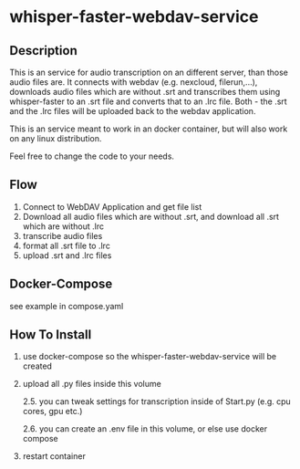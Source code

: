 # whisper-faster-webdav-service

## Description
This is an service for audio transcription on an different server, than those audio files are.
It connects with webdav (e.g. nexcloud, filerun,...), downloads audio files which are without .srt and transcribes them using whisper-faster to an .srt file and converts that to an .lrc file.
Both - the .srt and the .lrc files will be uploaded back to the webdav application.

This is an service meant to work in an docker container, but will also work on any linux distribution.

Feel free to change the code to your needs.

## Flow
1. Connect to WebDAV Application and get file list
2. Download all audio files which are without .srt, and download all .srt which are without .lrc
3. transcribe audio files
4. format all .srt file to .lrc
5. upload .srt and .lrc files

## Docker-Compose

see example in compose.yaml

## How To Install
1. use docker-compose so the whisper-faster-webdav-service will be created
2. upload all .py files inside this volume
   
   2.5. you can tweak settings for transcription inside of Start.py (e.g. cpu cores, gpu etc.)
   
   2.6. you can create an .env file in this volume, or else use docker compose
4. restart container
